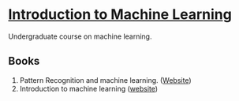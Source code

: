 # [Introduction to Machine Learning](https://www.cs.utoronto.ca/~fidler/teaching/2015/CSC411.html) #

Undergraduate course on machine learning.




## Books ##
1. Pattern Recognition and machine learning. ([Website](https://www.microsoft.com/en-us/research/people/cmbishop/?from=http%3A%2F%2Fresearch.microsoft.com%2Fen-us%2Fum%2Fpeople%2Fcmbishop%2Fprml%2F#!prml-book))
2. Introduction to machine learning ([website](https://www.cmpe.boun.edu.tr/~ethem/i2ml2e/))



